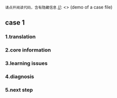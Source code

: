 ``请点开阅读代码，含有隐藏信息``
[//]: <> (demo of a case file)

## case 1
[//]: <> (内容 一般为英文)

### 1.translation
[//]: <> (将上面case的内容翻译为中文)

### 2.core information
[//]: <> (列出案例的关键信息)

### 3.learning issues
[//]: <> (对于这个案例你想学习的内容有哪些，就是你不知道或者没掌握的内容)

### 4.diagnosis
[//]: <> (你对此的诊断是什么，可以是一开始的诊断，也可以是你查了自己的learning issures后再将自己的诊断打上来。)

### 5.next step
[//]: <> (下一步要做什么,比如说还需要做什么检查来明确诊断，还需要了解病人的哪些方米艾尼的病史，或者是如何治疗。)
